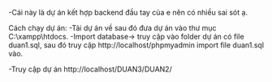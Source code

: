-Cái này là dự án kết hợp backend đầu tay của e nên có nhiều sai sót ạ.

Cách chạy dự án:
-Tải dự án về sau đó đưa dự án vào thư mục C:\xampp\htdocs\.
-Import database-> truy cập vào folder dự án có file duan1.sql, sau đó truy cập http://localhost/phpmyadmin import file duan1.sql vào.

-Truy cập dự án http://localhost/DUAN3/DUAN2/


